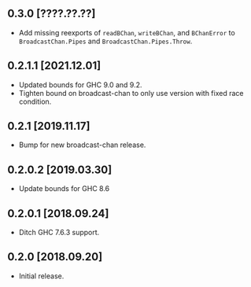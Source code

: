 0.3.0 [????.??.??]
------------------
* Add missing reexports of `readBChan`, `writeBChan`, and `BChanError` to
  `BroadcastChan.Pipes` and `BroadcastChan.Pipes.Throw`.

0.2.1.1 [2021.12.01]
--------------------
* Updated bounds for GHC 9.0 and 9.2.
* Tighten bound on broadcast-chan to only use version with fixed race
  condition.

0.2.1 [2019.11.17]
------------------
* Bump for new broadcast-chan release.

0.2.0.2 [2019.03.30]
--------------------
* Update bounds for GHC 8.6

0.2.0.1 [2018.09.24]
--------------------
* Ditch GHC 7.6.3 support.

0.2.0 [2018.09.20]
------------------
* Initial release.
